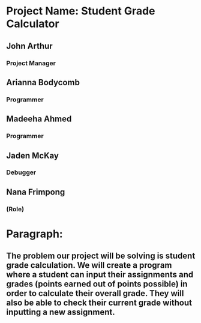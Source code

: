# Project Name: Student Grade Calculator
## John Arthur
### Project Manager
## Arianna Bodycomb
### Programmer
## Madeeha Ahmed
### Programmer
## Jaden McKay
### Debugger
## Nana Frimpong
### (Role)

# Paragraph:
## The problem our project will be solving is student grade calculation. We will create a program where a student can input their assignments and grades (points earned out of points possible) in order to calculate their overall grade. They will also be able to check their current grade without inputting a new assignment. 
